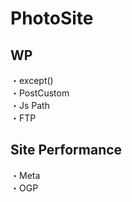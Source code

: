 # PhotoSite  

## WP  
・except()                                                       　　                                                          
・PostCustom  
・Js Path  
・FTP

## Site Performance
・Meta  
・OGP

